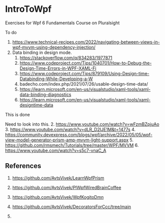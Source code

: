 # IntroToWpf
Exercises for Wpf 6 Fundamentals Course on Pluralsight

To do 
1. https://www.technical-recipes.com/2022/navigating-between-views-in-wpf-mvvm-using-dependency-injection/
2. Data binding in design mode.
   1. https://stackoverflow.com/q/834283/1977871
   2. https://www.codeproject.com/Tips/1040701/How-to-Debug-the-Design-Time-Errors-in-WPF-XAML-Fi
   3. https://www.codeproject.com/Tips/879109/Using-Design-time-Databinding-While-Developing-a-W
   4. badecho.com/index.php/2021/07/26/usable-design-time-data/
   5. https://learn.microsoft.com/en-us/visualstudio/xaml-tools/xaml-data-binding-diagnostics
   6. https://learn.microsoft.com/en-us/visualstudio/xaml-tools/xaml-designtime-data

This is done

Need to look into this.
2. https://www.youtube.com/watch?v=wFzmBZpjuAo
3. https://www.youtube.com/watch?v=dLR_D2IJE1M&t=1477s
4. https://community.devexpress.com/blogs/wpf/archive/2022/05/05/wpf-view-model-generator-prism-amp-mvvm-light-support.aspx
5. https://github.com/rmsmech/Tutorials/tree/master/WPF/MVVM
6. https://www.youtube.com/watch?v=s5c7-vnaC_A

## References

1. https://github.com/AvtsVivek/LearnWpfPrism

2. https://github.com/AvtsVivek/PlWpfWiredBrainCoffee

3. https://github.com/AvtsVivek/WpfKogitoDmn

4. https://github.com/AvtsVivek/DecoratorsForCcc/tree/main

5. 
